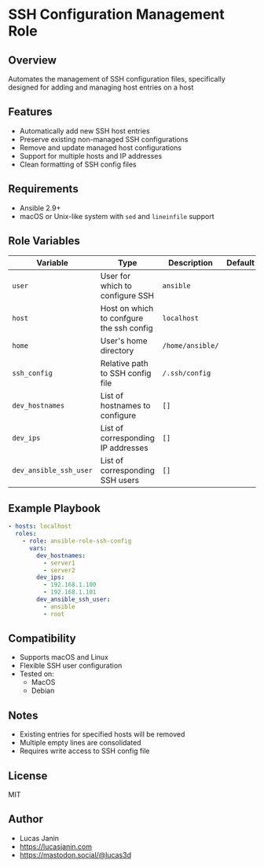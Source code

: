 # SSH Configuration Management Role

## Overview

Automates the management of SSH configuration files, specifically designed for adding and managing host entries on a host

## Features
- Automatically add new SSH host entries
- Preserve existing non-managed SSH configurations
- Remove and update managed host configurations
- Support for multiple hosts and IP addresses
- Clean formatting of SSH config files

## Requirements
- Ansible 2.9+
- macOS or Unix-like system with `sed` and `lineinfile` support

## Role Variables
| Variable | Type | Description | Default |
|----------|------|-------------|---------|
| `user` | User for which to configure SSH | `ansible` |
| `host` | Host on which to confgure the ssh config | `localhost` |
| `home` | User's home directory | `/home/ansible/` |
| `ssh_config` | Relative path to SSH config file | `/.ssh/config` |
| `dev_hostnames` | List of hostnames to configure | `[]` |
| `dev_ips` | List of corresponding IP addresses | `[]` |
| `dev_ansible_ssh_user` | List of corresponding SSH users | `[]` |

## Example Playbook
```yaml
- hosts: localhost
  roles:
    - role: ansible-role-ssh-config
      vars:
        dev_hostnames:
          - server1
          - server2
        dev_ips:
          - 192.168.1.100
          - 192.168.1.101
        dev_ansible_ssh_user:
          - ansible
          - root
```

## Compatibility

- Supports macOS and Linux
- Flexible SSH user configuration
- Tested on:
  - MacOS
  - Debian

## Notes
- Existing entries for specified hosts will be removed
- Multiple empty lines are consolidated
- Requires write access to SSH config file

## License

MIT

## Author

- Lucas Janin
- https://lucasjanin.com
- https://mastodon.social/@lucas3d


